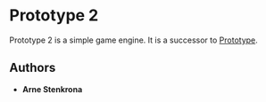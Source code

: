 # Prototype 2
Prototype 2 is a simple game engine. It is a successor to [Prototype](https://github.com/ArneStenkrona/Prototype).

## Authors

* **Arne Stenkrona**
